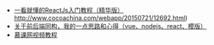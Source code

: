 * [一看就懂的ReactJs入门教程（精华版）]()http://www.cocoachina.com/webapp/20150721/12692.html)
* [关于前后端同构，我的一点思路和心得（vue、nodejs、react、模版）](http://www.cnblogs.com/kenkofox/p/7015795.html?hmsr=toutiao.io&utm_medium=toutiao.io&utm_source=toutiao.io)
* [慕课网视频教程](http://www.imooc.com/course/list?c=reactjs)